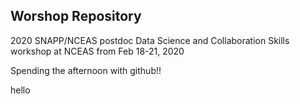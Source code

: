 ## Worshop Repository

2020 SNAPP/NCEAS postdoc Data Science and Collaboration Skills workshop at NCEAS from Feb 18-21, 2020

Spending the afternoon with github!!

hello